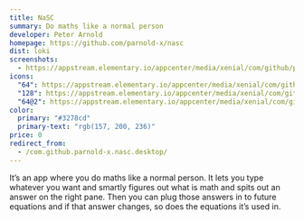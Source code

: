 ```yaml
---
title: NaSC
summary: Do maths like a normal person
developer: Peter Arnold
homepage: https://github.com/parnold-x/nasc
dist: loki
screenshots:
  - https://appstream.elementary.io/appcenter/media/xenial/com/github/parnold-x.nasc.desktop/658DC34894BE2AEE0C69DEA7F5C74A26/screenshots/image-1_orig.png
icons:
  "64": https://appstream.elementary.io/appcenter/media/xenial/com/github/parnold-x.nasc.desktop/658DC34894BE2AEE0C69DEA7F5C74A26/icons/64x64/com.github.parnold-x.nasc_com.github.parnold-x.nasc.png
  "128": https://appstream.elementary.io/appcenter/media/xenial/com/github/parnold-x.nasc.desktop/658DC34894BE2AEE0C69DEA7F5C74A26/icons/128x128/com.github.parnold-x.nasc_com.github.parnold-x.nasc.png
  "64@2": https://appstream.elementary.io/appcenter/media/xenial/com/github/parnold-x.nasc.desktop/658DC34894BE2AEE0C69DEA7F5C74A26/icons/64x64@2/com.github.parnold-x.nasc_com.github.parnold-x.nasc.png
color:
  primary: "#3278cd"
  primary-text: "rgb(157, 200, 236)"
price: 0
redirect_from:
  - /com.github.parnold-x.nasc.desktop/
---
```


<p>It’s an app where you do maths like a normal person. It lets you type whatever you want and smartly figures out what is math and spits out an answer on the right pane. Then you can plug those answers in to future equations and if that answer changes, so does the equations it’s used in.</p>